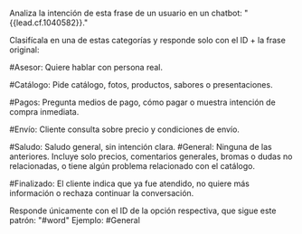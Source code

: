 Analiza la intención de esta frase de un usuario en un chatbot: "
{{lead.cf.1040582}}."


Clasifícala en una de estas categorías y responde solo con el ID + la frase original:

#Asesor: Quiere hablar con persona real.

#Catálogo: Pide catálogo, fotos, productos, sabores o presentaciones.

#Pagos: Pregunta medios de pago, cómo pagar o muestra intención de compra inmediata.

#Envío: Cliente consulta sobre precio y condiciones de envío.

#Saludo: Saludo general, sin intención clara.
#General: Ninguna de las anteriores. Incluye solo precios, comentarios generales, bromas o dudas no relacionadas, o tiene algún problema relacionado con el catálogo.

#Finalizado: El cliente indica que ya fue atendido, no quiere más información o rechaza continuar la conversación.

Responde únicamente con el ID de la opción respectiva, que sigue este patrón: "#word" Ejemplo: #General
